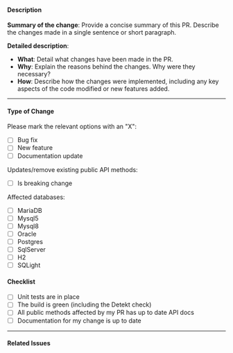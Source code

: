 
#### Description

**Summary of the change**: Provide a concise summary of this PR. Describe the changes made in a single sentence or short paragraph.

**Detailed description**:
- **What**: Detail what changes have been made in the PR.
- **Why**: Explain the reasons behind the changes. Why were they necessary?
- **How**: Describe how the changes were implemented, including any key aspects of the code modified or new features added.

---

#### Type of Change

Please mark the relevant options with an "X":
- [ ] Bug fix
- [ ] New feature
- [ ] Documentation update

Updates/remove existing public API methods:
- [ ] Is breaking change

Affected databases:
- [ ] MariaDB
- [ ] Mysql5
- [ ] Mysql8
- [ ] Oracle
- [ ] Postgres
- [ ] SqlServer
- [ ] H2
- [ ] SQLight

#### Checklist

- [ ] Unit tests are in place
- [ ] The build is green (including the Detekt check)
- [ ] All public methods affected by my PR has up to date API docs
- [ ] Documentation for my change is up to date

---

#### Related Issues
